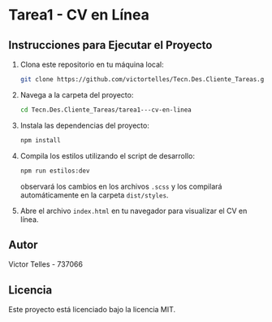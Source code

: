 # Tarea1 - CV en Línea
## Instrucciones para Ejecutar el Proyecto
1. Clona este repositorio en tu máquina local:
    ```bash
    git clone https://github.com/victortelles/Tecn.Des.Cliente_Tareas.git
    ```
2. Navega a la carpeta del proyecto:
    ```bash
    cd Tecn.Des.Cliente_Tareas/tarea1---cv-en-linea
    ```
3. Instala las dependencias del proyecto:
    ```bash
    npm install
    ```
4. Compila los estilos utilizando el script de desarrollo:
    ```bash
    npm run estilos:dev
    ```
    observará los cambios en los archivos `.scss` y los compilará automáticamente en la carpeta `dist/styles`.

5. Abre el archivo `index.html` en tu navegador para visualizar el CV en línea.

## Autor
Victor Telles - 737066

## Licencia
Este proyecto está licenciado bajo la licencia MIT.
